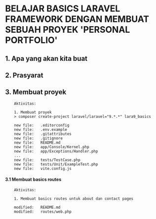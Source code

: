 # BELAJAR BASICS LARAVEL FRAMEWORK DENGAN MEMBUAT SEBUAH PROYEK 'PERSONAL PORTFOLIO'


## 1. Apa yang akan kita buat

## 2. Prasyarat

## 3. Membuat proyek

        Aktivitas:

        1. Membuat proyek
        > composer create-project laravel/laravel="9.*.*" lara9_basics

        new file:   .editorconfig
        new file:   .env.example
        new file:   .gitattributes
        new file:   .gitignore
        new file:   README.md
        new file:   app/Console/Kernel.php
        new file:   app/Exceptions/Handler.php
        ...
        new file:   tests/TestCase.php
        new file:   tests/Unit/ExampleTest.php
        new file:   vite.config.js

#### 3.1 Membuat basics routes

        Aktivitas:

        1. Membuat basics routes untuk about dan contact pages

        modified:   README.md
        modified:   routes/web.php